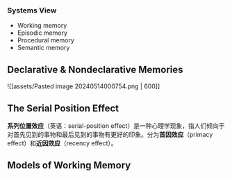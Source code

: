### Systems View

- Working memory
- Episodic memory
- Procedural memory
- Semantic memory

## Declarative & Nondeclarative Memories

![[assets/Pasted image 20240514000754.png | 600]]

## The Serial Position Effect

**系列位置效应**（英语：serial-position effect）是一种心理学现象，指人们倾向于对首先见到的事物和最后见到的事物有更好的印象。分为**首因效应**（primacy effect）和**近因效应**（recency effect）。

## Models of Working Memory
